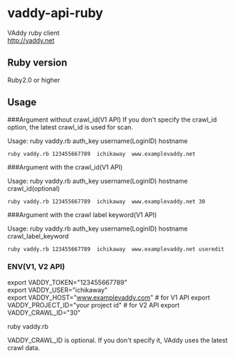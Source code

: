 
vaddy-api-ruby
==============

VAddy ruby client  
http://vaddy.net

## Ruby version

Ruby2.0 or higher  


## Usage 
###Argument without crawl_id(V1 API)
If you don't specify the crawl_id option, the latest crawl_id is used for scan.

Usage: ruby vaddy.rb auth_key username(LoginID)  hostname

    ruby vaddy.rb 123455667789  ichikaway  www.examplevaddy.net 


###Argument with the crawl_id(V1 API)

Usage: ruby vaddy.rb auth_key username(LoginID)  hostname crawl_id(optional)

    ruby vaddy.rb 123455667789  ichikaway  www.examplevaddy.net 30


###Argument with the crawl label keyword(V1 API)

Usage: ruby vaddy.rb auth_key username(LoginID)  hostname crawl_label_keyword

    ruby vaddy.rb 123455667789  ichikaway  www.examplevaddy.net useredit


### ENV(V1, V2 API)
export VADDY_TOKEN="123455667789"  
export VADDY_USER="ichikaway"  
export VADDY_HOST="www.examplevaddy.com" # for V1 API 
export VADDY_PROJECT_ID="your project id" # for V2 API
export VADDY_CRAWL_ID="30"  

ruby vaddy.rb

VADDY_CRAWL_ID is optional. If you don't specify it, VAddy uses the latest crawl data.
